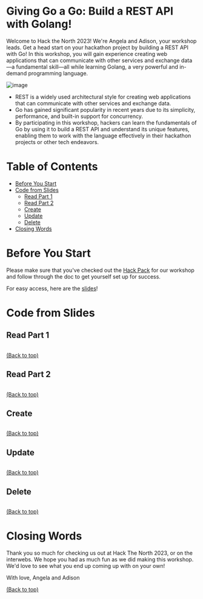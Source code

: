 # Giving Go a Go: Build a REST API with Golang!

Welcome to Hack the North 2023! We're Angela and Adison, your workshop leads. Get a head start on your hackathon project by building a REST API with Go! In this workshop, you will gain experience creating web applications that can communicate with other services and exchange data—a fundamental skill—all while learning Golang, a very powerful and in-demand programming language.

![image](https://hackthenorth.com/preview_img.png)

- REST is a widely used architectural style for creating web applications that can communicate with other services and exchange data.
- Go has gained significant popularity in recent years due to its simplicity, performance, and built-in support for concurrency.
- By participating in this workshop, hackers can learn the fundamentals of Go by using it to build a REST API and understand its unique features, enabling them to work with the language effectively in their hackathon projects or other tech endeavors.

# Table of Contents
- [Before You Start](#before-you-start)
- [Code from Slides](#code-from-slides)
  - [Read Part 1](#read-part-1)
  - [Read Part 2](#read-part-2)
  - [Create](#create)
  - [Update](#update)
  - [Delete](#delete)
- [Closing Words](#closing-words)

# Before You Start
Please make sure that you've checked out the [Hack Pack](https://docs.google.com/document/d/19IOBkdTcl-_0GgUKi_pFwVHpY6XimzM6wjDOcOw3hbQ/edit#heading=h.5c4h3x37oxvr) for our workshop and follow through the doc to get yourself set up for success.

For easy access, here are the [slides](https://docs.google.com/presentation/d/1sZ5KwUzFqdukH_RCzL2q1imVodvokXQYFII_cc73t-8/edit#slide=id.g2764ce0426f_3_218)!

# Code from Slides
## Read Part 1

``` golang

```
[(Back to top)](#table-of-contents)

## Read Part 2

``` golang

```
[(Back to top)](#table-of-contents)

## Create

``` golang

```
[(Back to top)](#table-of-contents)

## Update

``` golang

```
[(Back to top)](#table-of-contents)

## Delete

``` golang

```
[(Back to top)](#table-of-contents)

# Closing Words
Thank you so much for checking us out at Hack The North 2023, or on the interwebs. We hope you had as much fun as we did making this workshop. We'd love to see what you end up coming up with on your own!

With love,
Angela and Adison

[(Back to top)](#table-of-contents)
